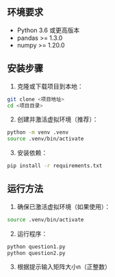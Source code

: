 ## 环境要求

- Python 3.6 或更高版本
- pandas >= 1.3.0
- numpy >= 1.20.0

## 安装步骤

1. 克隆或下载项目到本地：
```bash
git clone <项目地址>
cd <项目目录>
```

2. 创建并激活虚拟环境（推荐）：
```bash
python -m venv .venv
source .venv/bin/activate
```

3. 安装依赖：
```bash
pip install -r requirements.txt
```

## 运行方法

1. 确保已激活虚拟环境（如果使用）：
```bash
source .venv/bin/activate
```

2. 运行程序：
```bash
python question1.py
python question2.py
```

3. 根据提示输入矩阵大小n（正整数）

